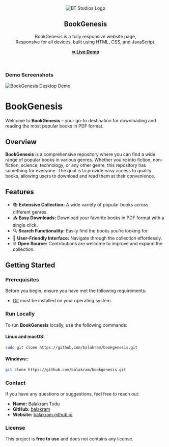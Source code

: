 <div align="center">

  <br />
  <br />
  
  <img src="https://balakram.github.io/practicemode/btlogo-icon.png" alt="BT Studios Logo" />

  <h2 align="center">BookGenesis</h2>

  BookGenesis is a fully responsive website page, <br />Responsive for all devices, built using HTML, CSS, and JavaScript.

  <a href="https://balakram.github.io/bookgenesis/"><strong>➥ Live Demo</strong></a>

</div>

<br />

### Demo Screenshots

![BookGenesis Desktop Demo](https://balakram.github.io/balakramtudu/img/projects/project-4.png)

# BookGenesis

Welcome to **BookGenesis** – your go-to destination for downloading and reading the most popular books in PDF format.

## Overview

**BookGenesis** is a comprehensive repository where you can find a wide range of popular books in various genres. Whether you're into fiction, non-fiction, science, technology, or any other genre, this repository has something for everyone. The goal is to provide easy access to quality books, allowing users to download and read them at their convenience.

## Features

- 📚 **Extensive Collection:** A wide variety of popular books across different genres.
- 📥 **Easy Downloads:** Download your favorite books in PDF format with a single click.
- 🔍 **Search Functionality:** Easily find the books you’re looking for.
- 📖 **User-Friendly Interface:** Navigate through the collection effortlessly.
- 🌐 **Open Source:** Contributions are welcome to improve and expand the collection.

## Getting Started

### Prerequisites

Before you begin, ensure you have met the following requirements:

* [Git](https://git-scm.com/downloads "Download Git") must be installed on your operating system.

### Run Locally

To run **BookGenesis** locally, use the following commands:

#### Linux and macOS:

```bash
sudo git clone https://github.com/balakram/bookgenesis.git
```

#### Windows::

```bash
git clone https://github.com/balakram/bookgenesis.git
```

### Contact

If you have any questions or suggestions, feel free to reach out:

- **Name:** Balakram Tudu
- **GitHub:** [balakram](https://github.com/balakram)
- **Website:** [balakram.github.io](https://balakram.github.io/balakramtudu/contact.html)



### License

This project is **free to use** and does not contains any license.

